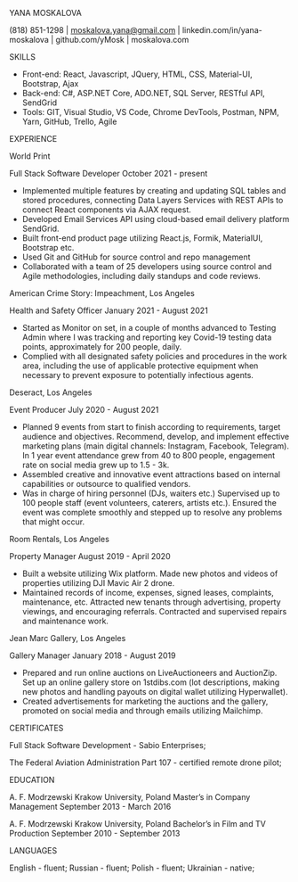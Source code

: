 YANA MOSKALOVA

(818) 851-1298  |  moskalova.yana@gmail.com  |  linkedin.com/in/yana-moskalova  |  github.com/yMosk  |  moskalova.com

SKILLS

- Front-end: React, Javascript, JQuery, HTML, CSS, Material-UI, Bootstrap, Ajax
- Back-end: C#, ASP.NET Core, ADO.NET, SQL Server, RESTful API, SendGrid
- Tools: GIT, Visual Studio, VS Code, Chrome DevTools, Postman, NPM, Yarn, GitHub, Trello, Agile

EXPERIENCE

World Print

Full Stack Software Developer	 October 2021 - present
- Implemented multiple features by creating and updating SQL tables and stored procedures, connecting Data Layers Services with REST APIs to connect React components via AJAX request.
- Developed Email Services API using cloud-based email delivery platform SendGrid.
- Built front-end product page utilizing React.js, Formik, MaterialUI, Bootstrap etc.
- Used Git and GitHub for source control and repo management
- Collaborated with a team of 25 developers using source control and Agile methodologies, including daily standups and code reviews.

American Crime Story: Impeachment, Los Angeles

Health and Safety Officer 	 January 2021 - August 2021
- Started as Monitor on set, in a couple of months advanced to Testing Admin where I was tracking and reporting key Covid-19 testing data points, approximately for 200 people, daily.
- Complied with all designated safety policies and procedures in the work area, including the use of applicable protective equipment when necessary to prevent exposure to potentially infectious agents.

Deseract, Los Angeles

Event Producer	July 2020 - August 2021
- Planned 9 events from start to finish according to requirements, target audience and objectives. Recommend, develop, and implement effective marketing plans (main digital channels: Instagram, Facebook, Telegram). In 1 year event attendance grew from 40 to 800 people, engagement rate on social media grew up to 1.5 - 3k. 
- Assembled creative and innovative event attractions based on internal capabilities or outsource to qualified vendors.
- Was in charge of hiring personnel (DJs, waiters etc.) Supervised up to 100 people staff (event volunteers, caterers, artists etc.). Ensured the event was complete smoothly and stepped up to resolve any problems that might occur.

Room Rentals, Los Angeles

Property Manager	August 2019 - April 2020
- Built a website utilizing Wix platform. Made new photos and videos of properties utilizing DJI Mavic Air 2 drone.
- Maintained records of income, expenses, signed leases, complaints, maintenance, etc. Attracted new tenants through advertising, property viewings, and encouraging referrals. Contracted and supervised repairs and maintenance work. 

Jean Marc Gallery, Los Angeles

Gallery Manager	January 2018 - August 2019
- Prepared and run online auctions on LiveAuctioneers and AuctionZip. Set up an online gallery store on 1stdibs.com (lot descriptions, making new photos and handling payouts on digital wallet utilizing Hyperwallet).
- Created advertisements for marketing the auctions and the gallery, promoted on social media and through emails utilizing Mailchimp.

CERTIFICATES

Full Stack Software Development - Sabio Enterprises;

The Federal Aviation Administration Part 107 - certified remote drone pilot;

EDUCATION

A. F. Modrzewski Krakow University, Poland
Master’s in Company Management	September 2013 - March 2016

A. F. Modrzewski Krakow University, Poland
Bachelor’s in Film and TV Production	September 2010 - September 2013

LANGUAGES

English - fluent;	Russian - fluent;	Polish - fluent;	 Ukrainian - native;

